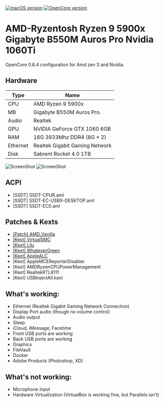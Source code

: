 [![macOS version](https://img.shields.io/badge/macOS-10.13.6%20(17G14042)-informational.svg)](https://www.apple.com/macos) [![OpenCore version](https://img.shields.io/badge/OpenCore-0.6.4-informational.svg)](https://github.com/acidanthera/OpenCorePkg) 

# AMD-Ryzentosh Ryzen 9 5900x Gigabyte B550M Auros Pro Nvidia 1060Ti

OpenCore 0.6.4 configuration for Amd zen 3 and Nvidia.   


## Hardware

| Type                 | Name                              |
|----------------------|-----------------------------------|
| CPU                  | AMD Ryzen 9 5900x                 |
| MB                   | Gigabyte B550M Auros Pro.         |
| Audio                | Realtek                           |
| GPU                  | NVIDIA GeForce GTX 1060 6GB       |
| RAM                  | 16G 3933Mhz DDR4 (8G * 2)         |
| Ethernet             | Realtek Gigabit Gaming Network    |
| Disk                 | Sabrent Rocket 4.0 1TB            |



![ScreenShot](https://i.imgur.com/g2ltthw.png)
![ScreenShot](https://i.imgur.com/X05yVe8.png)

## ACPI
- [SSDT] SSDT-CPUR.aml
- [SSDT] SSDT-EC-USBX-DESKTOP.aml
- [SSDT] SSDT-EC0.aml

## Patches & Kexts
 - [[Patch] AMD_Vanilla](https://github.com/AMD-OSX/AMD_Vanilla)
 - [[Kext] VirtualSMC](https://github.com/acidanthera/VirtualSMC)
 - [[Kext] Lilu](https://github.com/acidanthera/Lilu)
 - [[Kext] WhateverGreen](https://github.com/acidanthera/WhateverGreen)
 - [[Kext] AppleALC](https://github.com/acidanthera/AppleALC)
 - [Kext] AppleMCEReporterDisabler
 - [Kext] AMDRyzenCPUPowerManagement
 - [Kext] RealtekRTL8111
 - [Kext] USBInjectAll.kext



## What's working:

* Ethernet (Realtek Gigabit Gaming Network Connection)
* Display Port audio (though no volume control)
* Audio output
* Sleep
* iCloud, iMessage, Facetime
* Front USB ports are working
* Back USB ports are working
* Graphics
* FileVault
* Docker
* Adobe Products (Photoshop, XD)

## What's not working:
* Microphone input 
* Hardware Virtualization (VirtualBox is working fine, but Parallels isn't)
